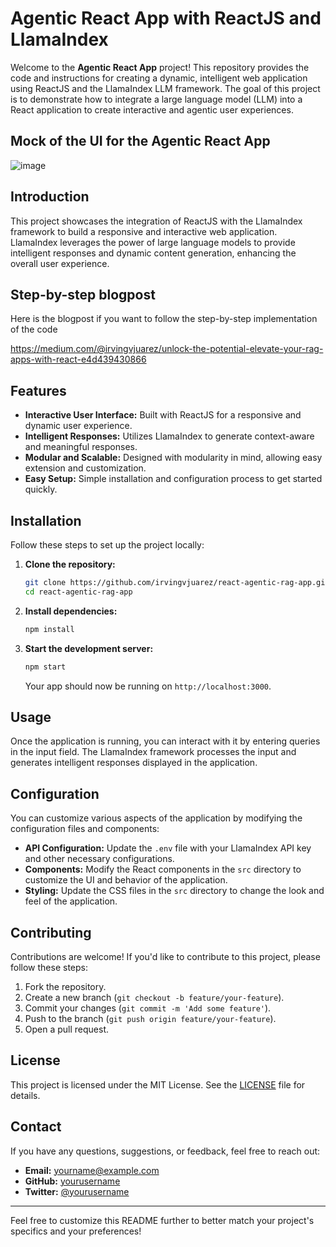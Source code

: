 
# Agentic React App with ReactJS and LlamaIndex

Welcome to the **Agentic React App** project! This repository provides the code and instructions for creating a dynamic, intelligent web application using ReactJS and the LlamaIndex LLM framework. The goal of this project is to demonstrate how to integrate a large language model (LLM) into a React application to create interactive and agentic user experiences.

## Mock of the UI for the Agentic React App

![image](https://github.com/irvingvjuarez/react-agentic-rag-app/assets/78284565/a3dbac58-8bc0-4d77-8dcd-a49f9b2b31dd)

## Introduction

This project showcases the integration of ReactJS with the LlamaIndex framework to build a responsive and interactive web application. LlamaIndex leverages the power of large language models to provide intelligent responses and dynamic content generation, enhancing the overall user experience.

## Step-by-step blogpost

Here is the blogpost if you want to follow the step-by-step implementation of the code

https://medium.com/@irvingvjuarez/unlock-the-potential-elevate-your-rag-apps-with-react-e4d439430866

## Features

- **Interactive User Interface:** Built with ReactJS for a responsive and dynamic user experience.
- **Intelligent Responses:** Utilizes LlamaIndex to generate context-aware and meaningful responses.
- **Modular and Scalable:** Designed with modularity in mind, allowing easy extension and customization.
- **Easy Setup:** Simple installation and configuration process to get started quickly.

## Installation

Follow these steps to set up the project locally:

1. **Clone the repository:**
    ```bash
    git clone https://github.com/irvingvjuarez/react-agentic-rag-app.git
    cd react-agentic-rag-app
    ```

2. **Install dependencies:**
    ```bash
    npm install
    ```

3. **Start the development server:**
    ```bash
    npm start
    ```

    Your app should now be running on `http://localhost:3000`.

## Usage

Once the application is running, you can interact with it by entering queries in the input field. The LlamaIndex framework processes the input and generates intelligent responses displayed in the application.

## Configuration

You can customize various aspects of the application by modifying the configuration files and components:

- **API Configuration:** Update the `.env` file with your LlamaIndex API key and other necessary configurations.
- **Components:** Modify the React components in the `src` directory to customize the UI and behavior of the application.
- **Styling:** Update the CSS files in the `src` directory to change the look and feel of the application.

## Contributing

Contributions are welcome! If you'd like to contribute to this project, please follow these steps:

1. Fork the repository.
2. Create a new branch (`git checkout -b feature/your-feature`).
3. Commit your changes (`git commit -m 'Add some feature'`).
4. Push to the branch (`git push origin feature/your-feature`).
5. Open a pull request.

## License

This project is licensed under the MIT License. See the [LICENSE](LICENSE) file for details.

## Contact

If you have any questions, suggestions, or feedback, feel free to reach out:

- **Email:** yourname@example.com
- **GitHub:** [yourusername](https://github.com/yourusername)
- **Twitter:** [@yourusername](https://twitter.com/yourusername)

---

Feel free to customize this README further to better match your project's specifics and your preferences!
